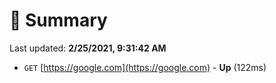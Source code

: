 # 📖 Summary
Last updated: **2/25/2021, 9:31:42 AM**

- `GET` [https://google.com](https://google.com) - **Up** (122ms)
